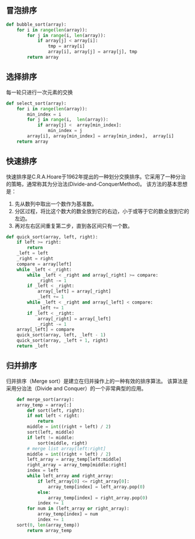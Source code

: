 ## 冒泡排序

```python
def bubble_sort(array):       
    for i in range(len(array)):         
        for j in range(i, len(array)):
            if array[j] < array[i]:
                tmp = array[i]
                array[i], array[j] = array[j], tmp
        return array  
```

## 选择排序

每一轮只进行一次元素的交换

```python
def select_sort(array):
    for i in range(len(array)):
        min_index = i
        for j in range(i,  len(array)):
            if array[j] <  array[min_index]:
                min_index = j
        array[i], array[min_index] = array[min_index],  array[i]
    return array
```

## 快速排序

快速排序是C.R.A.Hoare于1962年提出的一种划分交换排序。它采用了一种分治的策略，通常称其为分治法(Divide-and-ConquerMethod)。
该方法的基本思想是：

1. 先从数列中取出一个数作为基准数。
2. 分区过程，将比这个数大的数全放到它的右边，小于或等于它的数全放到它的左边。
3. 再对左右区间重复第二步，直到各区间只有一个数。 

```python
def quick_sort(array, left, right):
    if left >= right:
        return
    _left = left
    _right = right
    compare = array[left]
    while _left < _right:
        while _left < _right and array[_right] >= compare:
            _right -= 1
        if _left < _right:
            array[_left] = array[_right]
            _left += 1
        while _left < _right and array[_left] < compare:
            _left += 1
        if _left < _right:
            array[_right] = array[_left]
            _right -= 1
    array[_left] = compare
    quick_sort(array, left, _left - 1)
    quick_sort(array, _left + 1, right)
    return _left
```

## 归并排序

归并排序（Merge sort）是建立在归并操作上的一种有效的排序算法。
该算法是采用分治法（Divide and Conquer）的一个非常典型的应用。

```python
    def merge_sort(array):
    array_temp = array[:]
        def sort(left, right):
        if not left < right:
            return
        middle = int((right + left) / 2)
        sort(left, middle)
        if left != middle:
            sort(middle, right)
        # merge list array[left:right]
        middle = int((right + left) / 2)
        left_array = array_temp[left:middle]
        right_array = array_temp[middle:right]
        index = left
        while left_array and right_array:
            if left_array[0] <= right_array[0]:
                array_temp[index] = left_array.pop(0)
            else:
                array_temp[index] = right_array.pop(0)
            index += 1
        for num in (left_array or right_array):
            array_temp[index] = num
            index += 1
    sort(0, len(array_temp))
        return array_temp
```